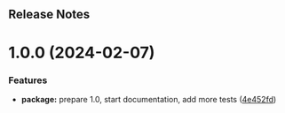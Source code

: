 Release Notes
---

# 1.0.0 (2024-02-07)


### Features

* **package:** prepare 1.0, start documentation, add more tests ([4e452fd](https://github.com/luabida/ibge-utils/commit/4e452fd958556ec803556609441da78b20937f5c))

